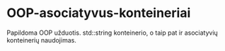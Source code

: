 # OOP-asociatyvus-konteineriai
Papildoma OOP užduotis. std::string konteinerio, o taip pat ir asociatyvių konteinerių naudojimas.
